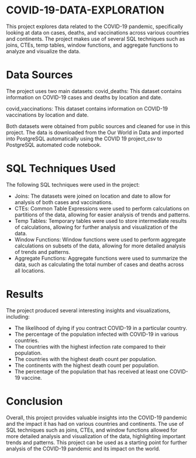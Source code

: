 # COVID-19-DATA-EXPLORATION

This project explores data related to the COVID-19 pandemic, specifically looking at data on cases, deaths, and vaccinations across various countries and continents. The project makes use of several SQL techniques such as joins, CTEs, temp tables, window functions, and aggregate functions to analyze and visualize the data.

# Data Sources
The project uses two main datasets:
covid_deaths: This dataset contains information on COVID-19 cases and deaths by location and date.

covid_vaccinations: This dataset contains information on COVID-19 vaccinations by location and date.

Both datasets were obtained from public sources and cleaned for use in this project. The data is downloaded from the Our World in Data and imported into PostgreSQL automatically using the COVID 19 project_csv to PostgreSQL automated code notebook.

# SQL Techniques Used
The following SQL techniques were used in the project:

* Joins: The datasets were joined on location and date to allow for analysis of both cases and vaccinations.
* CTEs: Common Table Expressions were used to perform calculations on partitions of the data, allowing for easier analysis of trends and patterns.
* Temp Tables: Temporary tables were used to store intermediate results of calculations, allowing for further analysis and visualization of the data.
* Window Functions: Window functions were used to perform aggregate calculations on subsets of the data, allowing for more detailed analysis of trends and patterns.
* Aggregate Functions: Aggregate functions were used to summarize the data, such as calculating the total number of cases and deaths across all locations.

# Results
The project produced several interesting insights and visualizations, including:

* The likelihood of dying if you contract COVID-19 in a particular country.
* The percentage of the population infected with COVID-19 in various countries.
* The countries with the highest infection rate compared to their population.
* The countries with the highest death count per population.
* The continents with the highest death count per population.
* The percentage of the population that has received at least one COVID-19 vaccine.

# Conclusion

Overall, this project provides valuable insights into the COVID-19 pandemic and the impact it has had on various countries and continents. The use of SQL techniques such as joins, CTEs, and window functions allowed for more detailed analysis and visualization of the data, highlighting important trends and patterns. This project can be used as a starting point for further analysis of the COVID-19 pandemic and its impact on the world.
